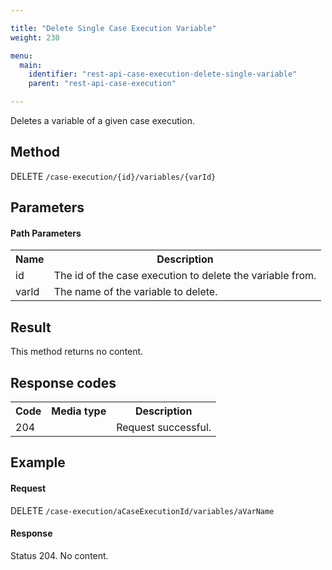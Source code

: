 ```yaml
---

title: "Delete Single Case Execution Variable"
weight: 230

menu:
  main:
    identifier: "rest-api-case-execution-delete-single-variable"
    parent: "rest-api-case-execution"

---
```



Deletes a variable of a given case execution.


Method
------

DELETE `/case-execution/{id}/variables/{varId}`


Parameters
----------

#### Path Parameters

<table class="table table-striped">
  <tr>
    <th>Name</th>
    <th>Description</th>
  </tr>
  <tr>
    <td>id</td>
    <td>The id of the case execution to delete the variable from.</td>
  </tr>
  <tr>
    <td>varId</td>
    <td>The name of the variable to delete.</td>
  </tr>
</table>


Result
------

This method returns no content.


Response codes
--------------

<table class="table table-striped">
  <tr>
    <th>Code</th>
    <th>Media type</th>
    <th>Description</th>
  </tr>
  <tr>
    <td>204</td>
    <td></td>
    <td>Request successful.</td>
  </tr>
</table>


Example
-------

#### Request

DELETE `/case-execution/aCaseExecutionId/variables/aVarName`


#### Response

Status 204. No content.
